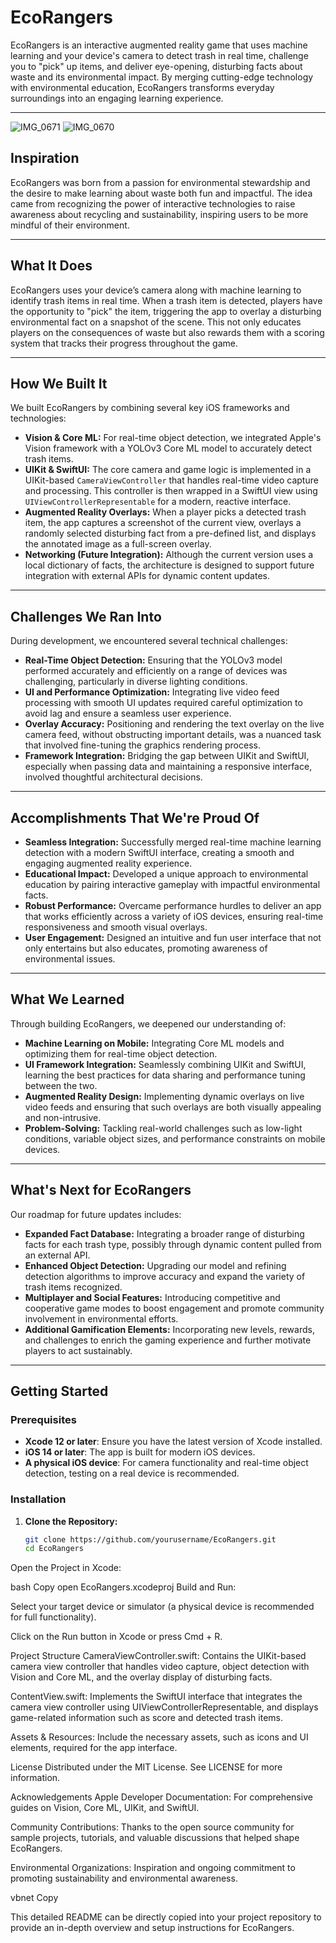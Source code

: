 # EcoRangers

EcoRangers is an interactive augmented reality game that uses machine learning and your device's camera to detect trash in real time, challenge you to "pick" up items, and deliver eye-opening, disturbing facts about waste and its environmental impact. By merging cutting-edge technology with environmental education, EcoRangers transforms everyday surroundings into an engaging learning experience.

---

![IMG_0671](https://github.com/user-attachments/assets/4fedeaf9-d2c0-43f0-bf1b-4f5da235d1e4)
![IMG_0670](https://github.com/user-attachments/assets/a6f4b025-1357-494a-b521-e68f02c2aa48)


## Inspiration

EcoRangers was born from a passion for environmental stewardship and the desire to make learning about waste both fun and impactful. The idea came from recognizing the power of interactive technologies to raise awareness about recycling and sustainability, inspiring users to be more mindful of their environment.

---

## What It Does

EcoRangers uses your device’s camera along with machine learning to identify trash items in real time. When a trash item is detected, players have the opportunity to "pick" the item, triggering the app to overlay a disturbing environmental fact on a snapshot of the scene. This not only educates players on the consequences of waste but also rewards them with a scoring system that tracks their progress throughout the game.

---

## How We Built It

We built EcoRangers by combining several key iOS frameworks and technologies:
- **Vision & Core ML:** For real-time object detection, we integrated Apple's Vision framework with a YOLOv3 Core ML model to accurately detect trash items.
- **UIKit & SwiftUI:** The core camera and game logic is implemented in a UIKit-based `CameraViewController` that handles real-time video capture and processing. This controller is then wrapped in a SwiftUI view using `UIViewControllerRepresentable` for a modern, reactive interface.
- **Augmented Reality Overlays:** When a player picks a detected trash item, the app captures a screenshot of the current view, overlays a randomly selected disturbing fact from a pre-defined list, and displays the annotated image as a full-screen overlay.
- **Networking (Future Integration):** Although the current version uses a local dictionary of facts, the architecture is designed to support future integration with external APIs for dynamic content updates.

---

## Challenges We Ran Into

During development, we encountered several technical challenges:
- **Real-Time Object Detection:** Ensuring that the YOLOv3 model performed accurately and efficiently on a range of devices was challenging, particularly in diverse lighting conditions.
- **UI and Performance Optimization:** Integrating live video feed processing with smooth UI updates required careful optimization to avoid lag and ensure a seamless user experience.
- **Overlay Accuracy:** Positioning and rendering the text overlay on the live camera feed, without obstructing important details, was a nuanced task that involved fine-tuning the graphics rendering process.
- **Framework Integration:** Bridging the gap between UIKit and SwiftUI, especially when passing data and maintaining a responsive interface, involved thoughtful architectural decisions.

---

## Accomplishments That We're Proud Of

- **Seamless Integration:** Successfully merged real-time machine learning detection with a modern SwiftUI interface, creating a smooth and engaging augmented reality experience.
- **Educational Impact:** Developed a unique approach to environmental education by pairing interactive gameplay with impactful environmental facts.
- **Robust Performance:** Overcame performance hurdles to deliver an app that works efficiently across a variety of iOS devices, ensuring real-time responsiveness and smooth visual overlays.
- **User Engagement:** Designed an intuitive and fun user interface that not only entertains but also educates, promoting awareness of environmental issues.

---

## What We Learned

Through building EcoRangers, we deepened our understanding of:
- **Machine Learning on Mobile:** Integrating Core ML models and optimizing them for real-time object detection.
- **UI Framework Integration:** Seamlessly combining UIKit and SwiftUI, learning the best practices for data sharing and performance tuning between the two.
- **Augmented Reality Design:** Implementing dynamic overlays on live video feeds and ensuring that such overlays are both visually appealing and non-intrusive.
- **Problem-Solving:** Tackling real-world challenges such as low-light conditions, variable object sizes, and performance constraints on mobile devices.

---

## What's Next for EcoRangers

Our roadmap for future updates includes:
- **Expanded Fact Database:** Integrating a broader range of disturbing facts for each trash type, possibly through dynamic content pulled from an external API.
- **Enhanced Object Detection:** Upgrading our model and refining detection algorithms to improve accuracy and expand the variety of trash items recognized.
- **Multiplayer and Social Features:** Introducing competitive and cooperative game modes to boost engagement and promote community involvement in environmental efforts.
- **Additional Gamification Elements:** Incorporating new levels, rewards, and challenges to enrich the gaming experience and further motivate players to act sustainably.

---

## Getting Started

### Prerequisites

- **Xcode 12 or later**: Ensure you have the latest version of Xcode installed.
- **iOS 14 or later**: The app is built for modern iOS devices.
- **A physical iOS device**: For camera functionality and real-time object detection, testing on a real device is recommended.

### Installation

1. **Clone the Repository:**

   ```bash
   git clone https://github.com/yourusername/EcoRangers.git
   cd EcoRangers
Open the Project in Xcode:

bash
Copy
open EcoRangers.xcodeproj
Build and Run:

Select your target device or simulator (a physical device is recommended for full functionality).

Click on the Run button in Xcode or press Cmd + R.

Project Structure
CameraViewController.swift: Contains the UIKit-based camera view controller that handles video capture, object detection with Vision and Core ML, and the overlay display of disturbing facts.

ContentView.swift: Implements the SwiftUI interface that integrates the camera view controller using UIViewControllerRepresentable, and displays game-related information such as score and detected trash items.

Assets & Resources: Include the necessary assets, such as icons and UI elements, required for the app interface.

License
Distributed under the MIT License. See LICENSE for more information.

Acknowledgements
Apple Developer Documentation: For comprehensive guides on Vision, Core ML, UIKit, and SwiftUI.

Community Contributions: Thanks to the open source community for sample projects, tutorials, and valuable discussions that helped shape EcoRangers.

Environmental Organizations: Inspiration and ongoing commitment to promoting sustainability and environmental awareness.

vbnet
Copy

This detailed README can be directly copied into your project repository to provide an in-depth overview and setup instructions for EcoRangers.

